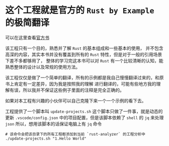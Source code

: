 
# 这个工程就是官方的 `Rust by Example` 的极简翻译

可以在这里查看[官方书](https://doc.rust-lang.org/rust-by-example/index.html)

该工程只有一个目的，熟悉并了解 `Rust` 的基本组成和一些基本的使用，
并不包含高深的内容，其实本书并没有覆盖到所有的 `Rust` 特性，但是对于一般的引用场景下差不多都够用了，
整体的学习完这本书可以对 `Rust` 有一个比较清晰的认知，能熟悉整体的设计以及常规的使用方法。

该工程仅仅是做了一个简单的翻译，所有的示例都是我自己慢慢翻译过来的，和原书上肯定有一定差异，因为我是按照我的理解
进行翻译的，可能有些地方我的理解有误，所以我并不保证这些例子里面的注释是完全正确的。

如果对本工程有兴趣的小伙伴可以自己克隆下来一个一个示例的看下去。

工程提供了一个脚本叫 `update-projects.sh` 这个脚本只做了一件事，就是动态的更新 `.vscode/config.json` 中的项目配置，但是该脚本依赖了 `shell` 的 `jq` 来处理 `json` 所以，想用该脚本的话保证电脑上有 `jq` 命令
```shell
# 该命令会把该目录下的所有工程都添加到当前 `rust-analyzer` 的工程分析中
./update-projects.sh "1.Hello World" 
```
